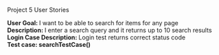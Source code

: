 Project 5 User Stories


<b>User Goal: </b> I want to be able to search for items for any page	&nbsp; <br />
<b> Description: </b> I enter a search query  and it returns up to 10 search results	&nbsp;<br />
<b> Login Case Description: </b> Login test returns correct status code &nbsp; <br />
<b> Test case: searchTestCase() </b> &nbsp; <br />

